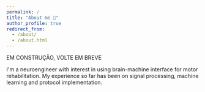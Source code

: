 ```yaml
---
permalink: /
title: "About me 👋"
author_profile: true
redirect_from: 
  - /about/
  - /about.html
---
```


EM CONSTRUÇÃO, VOLTE EM BREVE

I'm a neuroengineer with interest in using brain-machine interface for motor rehabilitation. My experience so far has been on signal processing, machine learning and protocol implementation.

